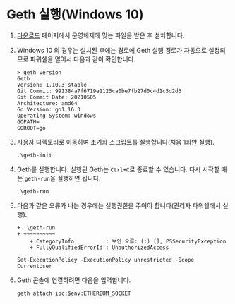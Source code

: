 # Geth 실행(Windows 10)

1. [다운로드](https://geth.ethereum.org/downloads/) 페이지에서 운영체제에 맞는 파일을 받은 후 설치합니다.

2. Windows 10 의 경우는 설치된 후에는 경로에 Geth 실행 경로가 자동으로 설정되므로 파워쉘을 열어서 다음과 같이 확인합니다.
   ```shell
   > geth version
   Geth
   Version: 1.10.3-stable
   Git Commit: 991384a7f6719e1125ca0be7fb27d0c4d1c5d2d3
   Git Commit Date: 20210505
   Architecture: amd64
   Go Version: go1.16.3
   Operating System: windows
   GOPATH=
   GOROOT=go
   ```

3. 사용자 디렉토리로 이동하여 초기화 스크립트를 실행합니다(처음 1회만 실행). 
   ```shell
   .\geth-init
   ```   

4. Geth를 실행합니다. 실행된 Geth는 `Ctrl+C`로 종료할 수 있습니다. 다시 시작할 때는 `geth-run`을 실행하면 됩니다.
   ```shell
   .\geth-run
   ```   
   
5. 다음과 같은 오류가 나는 경우에는 실행권한을 주어야 합니다(관리자 파워쉘에서 실행).

   ```shell
   + .\geth-run
   + ~~~~~~~~~~
       + CategoryInfo          : 보안 오류: (:) [], PSSecurityException
       + FullyQualifiedErrorId : UnauthorizedAccess
   ```
   
   ```shell
   Set-ExecutionPolicy -ExecutionPolicy unrestricted -Scope CurrentUser
   ```

6. Geth 콘솔에 연결하려면 다음을 입력합니다.

   ```shell
   geth attach ipc:$env:ETHEREUM_SOCKET
   ```
   

